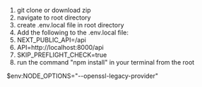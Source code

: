 1. git clone or download zip
2. navigate to root directory
3. create .env.local file in root directory
4. Add the following to the .env.local file:
5. NEXT_PUBLIC_API=/api
6. API=http://localhost:8000/api
7. SKIP_PREFLIGHT_CHECK=true
8. run the command "npm install" in your terminal from the root


$env:NODE_OPTIONS="--openssl-legacy-provider"